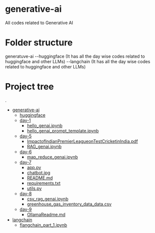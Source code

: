 # generative-ai
All codes related to Generative AI

# Folder structure

generatuve-ai
--huggingface (It has all the day wise codes related to huggingface and other LLMs)
--langchain (It has all the day wise codes related to huggingface and other LLMs)


# Project tree
.

 * [generative-ai](./generative-ai)
   * [huggingface](./generative-ai/huggingface)
    * [day-1](./huggingface/day-1)
        * [hello_genai.ipynb](./huggingface/day-1/hello_genai.ipynb)
        * [hello_genai_prompt_template.ipynb](./huggingface/day-1/hello_genai_prompt_template.ipynb)
    * [day-5](./huggingface/day-5)
        * [ImpactofIndianPremierLeagueonTestCricketinIndia.pdf](./huggingface/day-5/ImpactofIndianPremierLeagueonTestCricketinIndia.pdf)
        * [RAG_genai.ipynb](./huggingface/day-5/RAG_genai.ipynb)
    * [day-6](./huggingface/day-6)
        * [map_reduce_genai.ipynb](./huggingface/day-6/map_reduce_genai.ipynb)
    * [day-7](./huggingface/day-7)
        * [app.py](./huggingface/day-7/app.py)
        * [chatbot.jpg](./huggingface/day-7/chatbot.jpg)
        * [README.md](./huggingface/day-7/README.md)
        * [requirements.txt](./huggingface/day-7/requirements.txt)
        * [utils.py](./huggingface/day-7/utils.py)
    * [day-8](./huggingface/day-8)
        * [csv_rag_genai.ipynb](./huggingface/day-8/csv_rag_genai.ipynb)
        * [greenhouse_gas_inventory_data_data.csv](./huggingface/day-8/greenhouse_gas_inventory_data_data.csv)
    * [day-9](./huggingface/day-9)
        * [OllamaReadme.md](./huggingface/day-9/OllamaReadme.md)
 * [langchain](./langchain)
   * [flangchain_part_1.ipynb](./langchain/langchain_part_1.ipynb)



